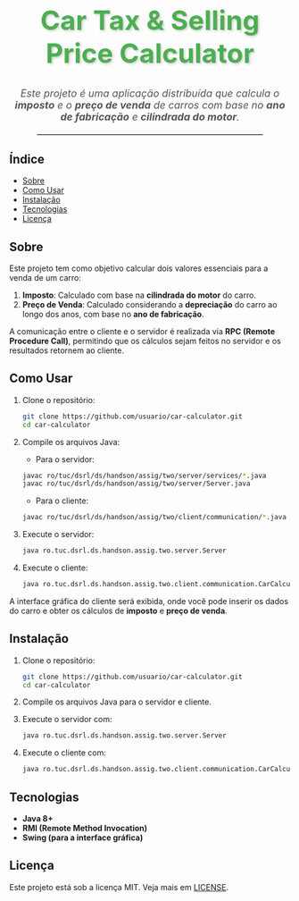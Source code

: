 <h1 style="text-align: center; font-size: 48px; font-weight: bold; color: #4CAF50; text-shadow: 2px 2px 4px rgba(0, 0, 0, 0.2);">Car Tax & Selling Price Calculator</h1>

<p style="text-align: center; font-size: 18px; font-style: italic; color: #555;">Este projeto é uma aplicação distribuída que calcula o <strong>imposto</strong> e o <strong>preço de venda</strong> de carros com base no <strong>ano de fabricação</strong> e <strong>cilindrada do motor</strong>.</p>

<hr style="border: 1px solid #ddd; width: 80%; margin: 20px auto;">

## Índice
- [Sobre](#sobre)
- [Como Usar](#como-usar)
- [Instalação](#instalacao)
- [Tecnologias](#tecnologias)
- [Licença](#licenca)

## Sobre

Este projeto tem como objetivo calcular dois valores essenciais para a venda de um carro:

1. <strong>Imposto</strong>: Calculado com base na <strong>cilindrada do motor</strong> do carro.
2. <strong>Preço de Venda</strong>: Calculado considerando a <strong>depreciação</strong> do carro ao longo dos anos, com base no <strong>ano de fabricação</strong>.

A comunicação entre o cliente e o servidor é realizada via <strong>RPC (Remote Procedure Call)</strong>, permitindo que os cálculos sejam feitos no servidor e os resultados retornem ao cliente.

## Como Usar

1. Clone o repositório:
    ```bash
    git clone https://github.com/usuario/car-calculator.git
    cd car-calculator
    ```
   
2. Compile os arquivos Java:
    - Para o servidor:
    ```bash
    javac ro/tuc/dsrl/ds/handson/assig/two/server/services/*.java
    javac ro/tuc/dsrl/ds/handson/assig/two/server/Server.java
    ```
    - Para o cliente:
    ```bash
    javac ro/tuc/dsrl/ds/handson/assig/two/client/communication/*.java
    ```

3. Execute o servidor:
    ```bash
    java ro.tuc.dsrl.ds.handson.assig.two.server.Server
    ```

4. Execute o cliente:
    ```bash
    java ro.tuc.dsrl.ds.handson.assig.two.client.communication.CarCalculatorGUI
    ```

A interface gráfica do cliente será exibida, onde você pode inserir os dados do carro e obter os cálculos de <strong>imposto</strong> e <strong>preço de venda</strong>.

## Instalação

1. Clone o repositório:
    ```bash
    git clone https://github.com/usuario/car-calculator.git
    cd car-calculator
    ```

2. Compile os arquivos Java para o servidor e cliente.

3. Execute o servidor com:
    ```bash
    java ro.tuc.dsrl.ds.handson.assig.two.server.Server
    ```

4. Execute o cliente com:
    ```bash
    java ro.tuc.dsrl.ds.handson.assig.two.client.communication.CarCalculatorGUI
    ```

## Tecnologias

- <strong>Java 8+</strong>
- <strong>RMI (Remote Method Invocation)</strong>
- <strong>Swing (para a interface gráfica)</strong>

## Licença

Este projeto está sob a licença MIT. Veja mais em [LICENSE](LICENSE).

